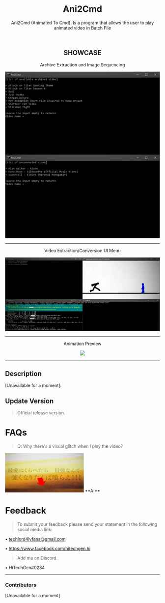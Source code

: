 <h1 align="center">Ani2Cmd</h1>
<p align="center">Ani2Cmd (Animated To Cmd). Is a program that allows the user to play animated video in Batch File</p>
<br>
<h2 align="center">SHOWCASE</h2>
<p align="center">Archive Extraction and Image Sequencing</p>
  
<p align="center"><img src=".github\prev1.jpg"></p>

___
<p align="center">Video Extraction/Conversion UI Menu</p>

<p align="center"><img src=".github\prev2.jpg"></p>

___
<p align="center">Animation Preview</p>

<p align="center"><img src=".github\prev3.gif"></p>

___

## Description
[Unavailable for a moment].

## Update Version
>Official release version.

# FAQs
>Q: Why there's a visual glitch when I play the video?
<img src=".github\prev4.jpg" width="256px" height="128px">
**A:**

# Feedback
>To submit your feedback please send your statement in the following social media link:

• techlord4lyfans@gmail.com

• https://www.facebook.com/hitechgen.hi

>Add me on Discord.

• HiTechGen#0234
___
### Contributors
[Unavailable for a moment]
